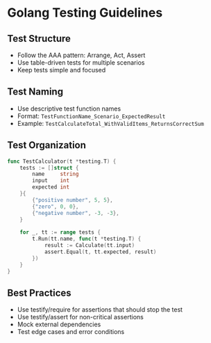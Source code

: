 # Golang Testing Guidelines

## Test Structure
- Follow the AAA pattern: Arrange, Act, Assert
- Use table-driven tests for multiple scenarios
- Keep tests simple and focused

## Test Naming
- Use descriptive test function names
- Format: `TestFunctionName_Scenario_ExpectedResult`
- Example: `TestCalculateTotal_WithValidItems_ReturnsCorrectSum`

## Test Organization
```go
func TestCalculator(t *testing.T) {
    tests := []struct {
        name     string
        input    int
        expected int
    }{
        {"positive number", 5, 5},
        {"zero", 0, 0},
        {"negative number", -3, -3},
    }
    
    for _, tt := range tests {
        t.Run(tt.name, func(t *testing.T) {
            result := Calculate(tt.input)
            assert.Equal(t, tt.expected, result)
        })
    }
}
```

## Best Practices
- Use testify/require for assertions that should stop the test
- Use testify/assert for non-critical assertions
- Mock external dependencies
- Test edge cases and error conditions
